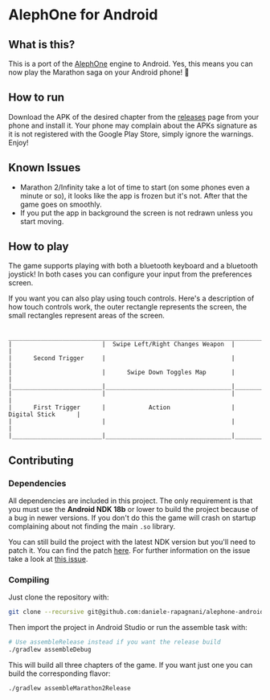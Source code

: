 # AlephOne for Android

## What is this?
This is a port of the [AlephOne](https://alephone.lhowon.org/) engine to Android.
Yes, this means you can now play the Marathon saga on your Android phone! :robot:

## How to run
Download the APK of the desired chapter from the [releases](https://github.com/daniele-rapagnani/alephone-android/releases) page from your phone and install it. 
Your phone may complain about the APKs signature as it is not registered with the Google Play Store, simply ignore the warnings. Enjoy!

## Known Issues

* Marathon 2/Infinity take a lot of time to start (on some phones even a minute or so), it looks like the app is frozen but it's not. After that the game goes on smoothly.
* If you put the app in background the screen is not redrawn unless you start moving.

## How to play

The game supports playing with both a bluetooth keyboard and a bluetooth joystick!
In both cases you can configure your input from the preferences screen.

If you want you can also play using touch controls.
Here's a description of how touch controls work, the outer rectangle represents the screen,
the small rectangles represent areas of the screen.

```
 ________________________________________________________________________________________
|                         |  Swipe Left/Right Changes Weapon  |                          |
|      Second Trigger     |                                   |                          |
|                         |      Swipe Down Toggles Map       |                          |
|_________________________|___________________________________|__________________________|
|                         |                                   |                          |
|      First Trigger      |            Action                 |       Digital Stick      |
|                         |                                   |                          |
|_________________________|___________________________________|__________________________|
```

## Contributing

### Dependencies
All dependencies are included in this project. 
The only requirement is that you must use the __Android NDK 18b__ or lower to build the project because of a bug in newer versions. If you don't do this the game will crash on startup complaining about not finding the main `.so` library.

You can still build the project with the latest NDK version but you'll need to patch it.
You can find the patch [here](https://android-review.googlesource.com/changes/platform%2Fndk~1318770/revisions/1/patch?zip.).
For further information on the issue take a look at [this issue](https://github.com/android/ndk/issues/929).

### Compiling
Just clone the repository with:

```sh
git clone --recursive git@github.com:daniele-rapagnani/alephone-android.git
```

Then import the project in Android Studio or run the assemble task with:

```sh
# Use assembleRelease instead if you want the release build
./gradlew assembleDebug
```

This will build all three chapters of the game.
If you want just one you can build the corresponding flavor:

```sh
./gradlew assembleMarathon2Release
```
